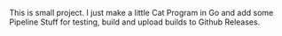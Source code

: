This is small project. I just make a little Cat Program in Go and add some Pipeline Stuff for testing, build and upload builds to Github Releases.
